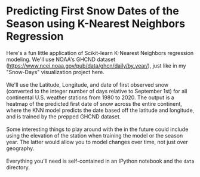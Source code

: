 # Predicting First Snow Dates of the Season using K-Nearest Neighbors Regression
Here's a fun little application of Scikit-learn K-Nearest Neighbors regression modeling. We'll use NOAA's GHCND dataset (https://www.ncei.noaa.gov/pub/data/ghcn/daily/by_year/), just like in my "Snow-Days" visualization project here.<br><br>
We'll use the Latitude, Longitude, and date of first observed snow (converted to the integer number of days relative to September 1st) for all continental U.S. weather stations from 1980 to 2020. The output is a heatmap of the predicted first date of snow across the entire continent, where the KNN model predicts the date based off the latitude and longitude, and is trained by the prepped GHCND dataset.<br><br>
Some interesting things to play around with the in the future could include using the elevation of the station when training the model or the season year. The latter would allow you to model changes over time, not just over geography.<br><br>
Everything you'll need is self-contained in an IPython notebook and the `data` directory.
